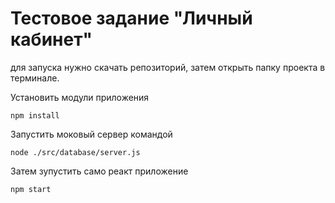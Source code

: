 # Тестовое задание "Личный кабинет"

для запуска нужно скачать репозиторий, затем открыть папку проекта в терминале.

Установить модули приложения

 `npm install`

Запустить моковый сервер командой 

 `node ./src/database/server.js`

Затем зупустить само реакт приложение 

 `npm start`